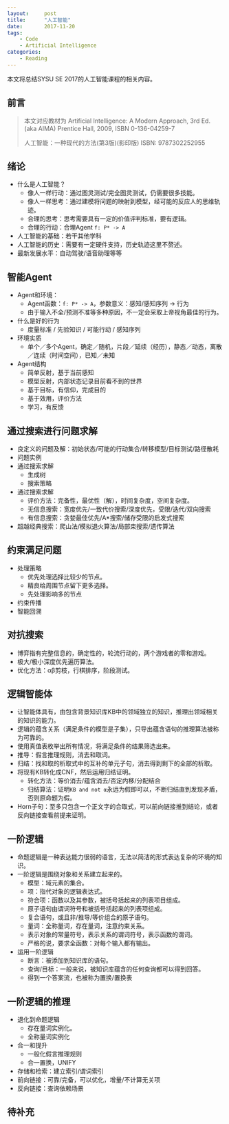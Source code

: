 ```yaml
---
layout:     post
title:      "人工智能"
date:       2017-11-20
tags:
    - Code
    - Artificial Intelligence
categories:
    - Reading
---
```


本文将总结SYSU SE 2017的人工智能课程的相关内容。

## 前言
> 本文对应教材为
> Artificial Intelligence: A Modern Approach, 3rd Ed. (aka AIMA) Prentice Hall, 2009, ISBN 0-136-04259-7 
> 
> 人工智能：一种现代的方法(第3版)(影印版) ISBN: 9787302252955

## 绪论

+ 什么是人工智能？
    + 像人一样行动：通过图灵测试/完全图灵测试，仍需要很多技能。
    + 像人一样思考：通过建模将问题的映射到模型，经可能的反应人的思维轨迹。
    + 合理的思考：思考需要具有一定的价值评判标准，要有逻辑。
    + 合理的行动：合理Agent `f: P* -> A`
+ 人工智能的基础：若干其他学科
+ 人工智能的历史：需要有一定硬件支持，历史轨迹这里不赘述。
+ 最新发展水平：自动驾驶/语音助理等等

## 智能Agent

+ Agent和环境：
    + Agent函数：`f: P* -> A`，参数意义：感知/感知序列 -> 行为
    + 由于输入不全/预测不准等多种原因，不一定会采取上帝视角最佳的行为。
+ 什么是好的行为
    + 度量标准 / 先验知识 / 可能行动 / 感知序列
+ 环境实质
    + 单个／多个Agent，确定／随机，片段／延续（经历），静态／动态，离散／连续（时间空间），已知／未知
+ Agent结构
    + 简单反射，基于当前感知
    + 模型反射，内部状态记录目前看不到的世界
    + 基于目标，有信仰，完成目的
    + 基于效用，评价方法
    + 学习，有反馈

## 通过搜索进行问题求解
+ 良定义的问题及解：初始状态/可能的行动集合/转移模型/目标测试/路径散耗
+ 问题实例
+ 通过搜索求解
    + 生成树
    + 搜索策略
+ 通过搜索求解
    + 评价方法：完备性，最优性（解），时间复杂度，空间复杂度。
    + 无信息搜索：宽度优先/一致代价搜索/深度优先，受限/迭代/双向搜索
    + 有信息搜索：贪婪最佳优先/A*搜索/储存受限的启发式搜索
+ 超越经典搜索：爬山法/模拟退火算法/局部束搜索/遗传算法

## 约束满足问题
+ 处理策略
    + 优先处理选择比较少的节点。
    + 精良给周围节点留下更多选择。
    + 先处理影响多的节点
+ 约束传播
+ 智能回溯

## 对抗搜索
+ 博弈指有完整信息的，确定性的，轮流行动的，两个游戏者的零和游戏。
+ 极大/极小深度优先遍历算法。
+ 优化方法：αβ剪枝，行棋排序，阶段测试。

## 逻辑智能体
+ 让智能体具有，由包含背景知识库KB中的领域独立的知识，推理出领域相关的知识的能力。
+ 逻辑的蕴含关系（满足条件的模型是子集），只导出蕴含语句的推理算法被称为可靠的。
+ 使用真值表枚举出所有情况，将满足条件的结果筛选出来。
+ 推导：假言推理规则，消去和取词。
+ 归结：找和取的析取式中的互补的单元子句，消去得到剩下的全部的析取。
+ 将现有KB转化成CNF，然后运用归结证明。
    + 转化方法：等价消去/蕴含消去/否定内移/分配结合
    + 归结算法：证明`KB and not α`永远为假即可以，不断归结直到发现矛盾，否则原命题为假。
+ Horn子句：至多只包含一个正文字的合取式，可以前向链接推到结论，或者反向链接查看前提来证明。

## 一阶逻辑
+ 命题逻辑是一种表达能力很弱的语言，无法以简洁的形式表达复杂的环境的知识。
+ 一阶逻辑是围绕对象和关系建立起来的。
    + 模型：域元素的集合。
    + 项：指代对象的逻辑表达式。
    + 符合项：函数以及其参数，被括号括起来的列表项目组成。
    + 原子语句由谓词符号和被括号括起来的列表项组成。
    + 复合语句，或且非/推导/等价组合的原子语句。
    + 量词：全称量词，存在量词，注意约束关系。
    + 表示对象的常量符号，表示关系的谓词符号，表示函数的谓词。
    + 严格的说，要求全函数：对每个输入都有输出。
+ 运用一阶逻辑
    + 断言：被添加到知识库的语句。
    + 查询/目标：一般来说，被知识库蕴含的任何查询都可以得到回答。
    + 得到一个答案流，也被称为置换/置换表

## 一阶逻辑的推理
+ 退化到命题逻辑
    + 存在量词实例化。
    + 全称量词实例化
+ 合一和提升
    + 一般化假言推理规则
    + 合一置换，UNIFY
+ 存储和检索：建立索引/谓词索引
+ 前向链接：可靠/完备，可以优化，增量/不计算无关项
+ 反向链接：查询依赖场景

## 待补充